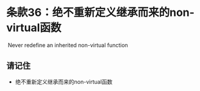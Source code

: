 # 条款36：绝不重新定义继承而来的non-virtual函数

​		Never redefine an inherited non-virtual function

## 请记住

- 绝不重新定义继承而来的non-virtual函数